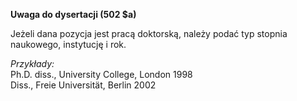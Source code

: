 **Uwaga do dysertacji (502 $a)**

Jeżeli dana pozycja jest pracą doktorską, należy podać typ stopnia naukowego, instytucję i rok.

_Przykłady:_  
Ph.D. diss., University College, London 1998  
Diss., Freie Universität, Berlin 2002
